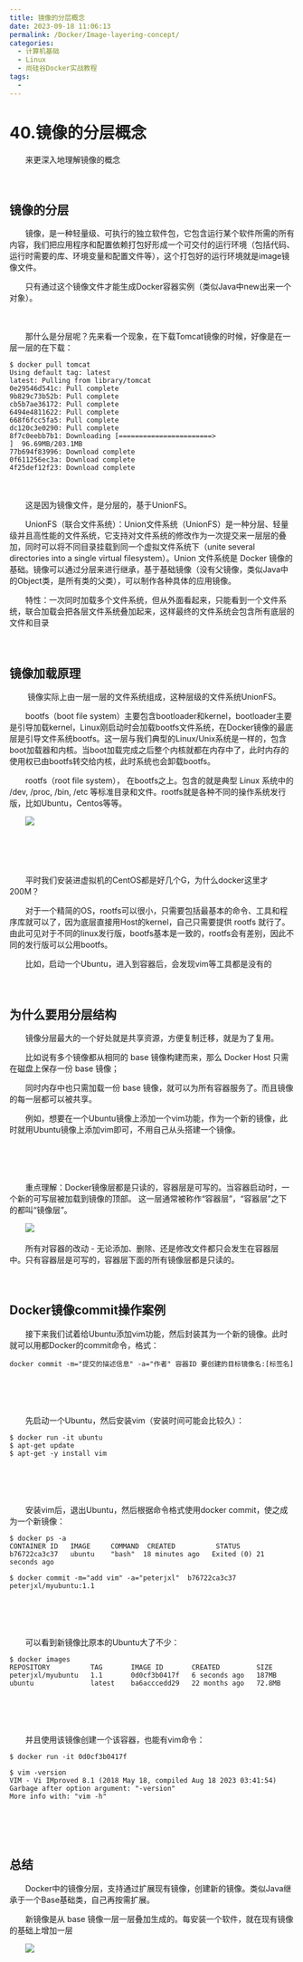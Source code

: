 ```yaml
---
title: 镜像的分层概念
date: 2023-09-18 11:06:13
permalink: /Docker/Image-layering-concept/
categories:
  - 计算机基础
  - Linux
  - 尚硅谷Docker实战教程
tags:
  - 
---
```

# 40.镜像的分层概念

　　来更深入地理解镜像的概念
<!-- more -->
　　‍

## 镜像的分层

　　镜像，是一种轻量级、可执行的独立软件包，它包含运行某个软件所需的所有内容，我们把应用程序和配置依赖打包好形成一个可交付的运行环境（包括代码、运行时需要的库、环境变量和配置文件等），这个打包好的运行环境就是image镜像文件。

　　只有通过这个镜像文件才能生成Docker容器实例（类似Java中new出来一个对象）。

　　‍

　　那什么是分层呢？先来看一个现象，在下载Tomcat镜像的时候，好像是在一层一层的在下载：

```shell
$ docker pull tomcat
Using default tag: latest
latest: Pulling from library/tomcat
0e29546d541c: Pull complete 
9b829c73b52b: Pull complete 
cb5b7ae36172: Pull complete 
6494e4811622: Pull complete 
668f6fcc5fa5: Pull complete 
dc120c3e0290: Pull complete 
8f7c0eebb7b1: Downloading [=======================>                           ]  96.69MB/203.1MB
77b694f83996: Download complete 
0f611256ec3a: Download complete 
4f25def12f23: Download complete 
```

　　‍

　　这是因为镜像文件，是分层的，基于UnionFS。

　　UnionFS（联合文件系统）：Union文件系统（UnionFS）是一种分层、轻量级并且高性能的文件系统，它支持对文件系统的修改作为一次提交来一层层的叠加，同时可以将不同目录挂载到同一个虚拟文件系统下（unite several directories into a single virtual filesystem）。Union 文件系统是 Docker 镜像的基础。镜像可以通过分层来进行继承，基于基础镜像（没有父镜像，类似Java中的Object类，是所有类的父类），可以制作各种具体的应用镜像。

　　特性：一次同时加载多个文件系统，但从外面看起来，只能看到一个文件系统，联合加载会把各层文件系统叠加起来，这样最终的文件系统会包含所有底层的文件和目录

　　‍

## 镜像加载原理

　　 镜像实际上由一层一层的文件系统组成，这种层级的文件系统UnionFS。

　　bootfs（boot file system）主要包含bootloader和kernel，bootloader主要是引导加载kernel，Linux刚启动时会加载bootfs文件系统，在Docker镜像的最底层是引导文件系统bootfs。这一层与我们典型的Linux/Unix系统是一样的，包含boot加载器和内核。当boot加载完成之后整个内核就都在内存中了，此时内存的使用权已由bootfs转交给内核，此时系统也会卸载bootfs。

　　rootfs（root file system）， 在bootfs之上。包含的就是典型 Linux 系统中的 /dev, /proc, /bin, /etc 等标准目录和文件。rootfs就是各种不同的操作系统发行版，比如Ubuntu，Centos等等。

　　​![](https://image.peterjxl.com/blog/image-20230902114947-aqn85lu.png)

　　‍

　　​

　　平时我们安装进虚拟机的CentOS都是好几个G，为什么docker这里才200M？

　　对于一个精简的OS，rootfs可以很小，只需要包括最基本的命令、工具和程序库就可以了，因为底层直接用Host的kernel，自己只需要提供 rootfs 就行了。由此可见对于不同的linux发行版，bootfs基本是一致的，rootfs会有差别，因此不同的发行版可以公用bootfs。

　　比如，启动一个Ubuntu，进入到容器后，会发现vim等工具都是没有的

　　‍

## 为什么要用分层结构

　　镜像分层最大的一个好处就是共享资源，方便复制迁移，就是为了复用。

　　比如说有多个镜像都从相同的 base 镜像构建而来，那么 Docker Host 只需在磁盘上保存一份 base 镜像；

　　同时内存中也只需加载一份 base 镜像，就可以为所有容器服务了。而且镜像的每一层都可以被共享。

　　例如，想要在一个Ubuntu镜像上添加一个vim功能，作为一个新的镜像，此时就用Ubuntu镜像上添加vim即可，不用自己从头搭建一个镜像。

　　‍

　　‍

　　重点理解：Docker镜像层都是只读的，容器层是可写的。当容器启动时，一个新的可写层被加载到镜像的顶部。 这一层通常被称作“容器层”，“容器层”之下的都叫“镜像层”。

　　​![](https://image.peterjxl.com/blog/image-20230902205528-4vnbcpm.png)​

　　所有对容器的改动 - 无论添加、删除、还是修改文件都只会发生在容器层中。只有容器层是可写的，容器层下面的所有镜像层都是只读的。

　　‍

## Docker镜像commit操作案例

　　接下来我们试着给Ubuntu添加vim功能，然后封装其为一个新的镜像。此时就可以用都Docker的commit命令，格式：

```shell
docker commit -m="提交的描述信息" -a="作者" 容器ID 要创建的目标镜像名:[标签名]
```

　　‍

　　‍

　　先启动一个Ubuntu，然后安装vim（安装时间可能会比较久）：

```shell
$ docker run -it ubuntu
$ apt-get update
$ apt-get -y install vim
```

　　‍

　　‍

　　安装vim后，退出Ubuntu，然后根据命令格式使用docker commit，使之成为一个新镜像：

```shell
$ docker ps -a
CONTAINER ID   IMAGE     COMMAND  CREATED          STATUS       
b76722ca3c37   ubuntu    "bash"  18 minutes ago   Exited (0) 21 seconds ago 

$ docker commit -m="add vim" -a="peterjxl"  b76722ca3c37 peterjxl/myubuntu:1.1
```

　　‍

　　‍

　　可以看到新镜像比原本的Ubuntu大了不少：

```shell
$ docker images
REPOSITORY          TAG       IMAGE ID       CREATED         SIZE
peterjxl/myubuntu   1.1       0d0cf3b0417f   6 seconds ago   187MB
ubuntu              latest    ba6acccedd29   22 months ago   72.8MB
```

　　‍

　　‍

　　并且使用该镜像创建一个该容器，也能有vim命令：

```shell
$ docker run -it 0d0cf3b0417f

$ vim -version
VIM - Vi IMproved 8.1 (2018 May 18, compiled Aug 18 2023 03:41:54)
Garbage after option argument: "-version"
More info with: "vim -h"
```

　　‍

　　‍

## 总结

　　Docker中的镜像分层，支持通过扩展现有镜像，创建新的镜像。类似Java继承于一个Base基础类，自己再按需扩展。

　　新镜像是从 base 镜像一层一层叠加生成的。每安装一个软件，就在现有镜像的基础上增加一层

　　​![](https://image.peterjxl.com/blog/image-20230902211242-je8pkf5.png)​
